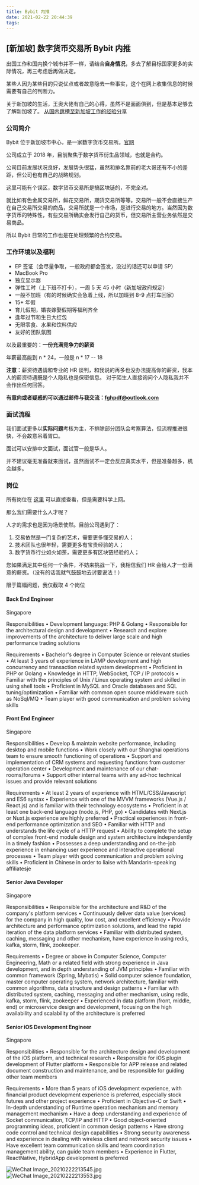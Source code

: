 ```yaml
---
title: Bybit 内推
date: 2021-02-22 20:44:39
tags:
---
```


## [新加坡] 数字货币交易所 Bybit 内推

出国工作和国内换个城市并不一样，请结合**自身情况**，多去了解目标国家更多的实际情况，再三考虑后再做决定。

某些人因为某些目的只说优点或者故意隐去一些事实，这个在网上收集信息的时候需要有自己的判断力。

关于新加坡的生活，王奥大佬有自己的心得，虽然不是面面俱到，但是基本足够去了解新加坡了。
[从国内跳槽至新加坡工作的经验分享](https://wsgzao.github.io/post/singapore/)


### 公司简介

Bybit 位于新加坡市中心，是一家数字货币交易所。[官网](https://www.bybit.com/)

公司成立于 2018 年，目前聚焦于数字货币衍生品领域，也就是合约。

公司目前发展状况良好，发展势头很猛，虽然和排名靠前的老大哥还有不小的差距，但公司也有自己的战略规划。

这里可能有个误区，数字货币交易所是搞区块链的，不完全对。

就比如有色金属交易所，鲜花交易所，期货交易所等等。交易所一般不会直接生产在自己交易所交易的商品，交易所就是一个市场，是进行交易的地方。当然因为数字货币的特殊性，有些交易所确实会发行自己的货币，但交易所主营业务依然是交易商品。

所以 Bybit 日常的工作也是在处理频繁的合约交易。

### 工作环境以及福利
* EP 签证（会尽量争取，一般政府都会签发，没过的话还可以申请 SP）
* MacBook Pro
* 独立显示器
* 弹性工时（上下班不打卡），一周 5 天 45 小时（新加坡政府规定）
* 一般不加班（有的时候确实会急着上线，所以加班到 8-9 点打车回家）
* 15+ 年假
* 育儿假期，婚丧嫁娶假期等福利齐全
* 逢年过节和生日大红包
* 无限零食、水果和饮料供应
* 友好的团队氛围

以及最重要的：**一份充满竞争力的薪资**

年薪最高能到 n * 24，一般是 n * 17 -- 18

**注意**：薪资待遇请和专业的 HR 谈判，和我说的再多也没办法提高你的薪资，我本人的薪资待遇既是个人隐私也是保密信息。
对于陌生人直接询问个人隐私我并不会作出任何回答。

**有意向或者疑惑的可以通过邮件与我交流：fghpdf@outlook.com**

### 面试流程

我们面试更多以**实际问题**考核为主，不排除部分团队会考察算法，但流程推进很快，不会故意吊着胃口。

面试可以安排中文面试，面试官一般是华人。

并不建议毫无准备就来面试，虽然面试不一定会反应真实水平，但是准备越多，机会越多。

### 岗位

所有岗位在 [这里](http://bit.ly/3nNqaVG) 可以直接查看，但是需要科学上网。

那么我们需要什么人才呢？

人才的需求也是因为场景使然。目前公司遇到了：
1. 交易依然是一门复杂的艺术，需要更多懂交易的人；
2. 技术团队也很年轻，需要更多有宝贵经验的人；
3. 数字货币行业如火如荼，需要更多有区块链经验的人；

您如果满足其中任何一个条件，不妨来挑战一下，我相信我们 HR 会给人才一份满意的薪资。（没有的话我就气鼓鼓地去讨要说法！）

限于篇幅问题，我仅截取 4 个岗位

#### Back End Engineer
Singapore

Responsibilities
• Development language: PHP & Golang
• Responsible for the architectural design and development
• Research and explore improvements of the architecture to deliver large scale and high performance trading solutions


Requirements
• Bachelor's degree in Computer Science or relevant studies
• At least 3 years of experience in LAMP development and high concurrency and transaction related system development
• Proficient in PHP or Golang
• Knowledge in HTTP, WebSocket, TCP / IP protocols
• Familiar with the principles of Unix / Linux operating system and skilled in using shell tools
• Proficient in MySQL and Oracle databases and SQL tuning/optimization
• Familiar with common open source middleware such as NoSql/MQ
• Team player with good communication and problem solving skills

#### Front End Engineer
Singapore

Responsibilities
• Develop & maintain website performance, including desktop and mobile functions
• Work closely with our Shanghai operations team to ensure smooth functioning of operations
• Support and implementation of CRM systems and requesting functions from customer operation center
• Development and maintenance of our chat-rooms/forums
• Support other internal teams with any ad-hoc technical issues and provide relevant solutions


Requirements
• At least 2 years of experience with HTML/CSS/Javascript and ES6 syntax
• Experience with one of the MVVM frameworks (Vue.js / React.js) and is familiar with their technology ecosystems
• Proficient in at least one back-end language (node.js, PHP, go)
• Candidates with Next.js or Nuxt.js experience are highly preferred
• Practical experiences in front-end performance optimization and SEO
• Familiar with HTTP and understands the life cycle of a HTTP request
• Ability to complete the setup of complex front-end module design and system architecture independently in a timely fashion
• Possesses a deep understanding and on-the-job experience in enhancing user experience and interactive operational processes
• Team player with good communication and problem solving skills
• Proficient in Chinese in order to liaise with Mandarin-speaking affiliatesje


#### Senior Java Developer
Singapore

Responsibilities
• Responsible for the architecture and R&D of the company's platform services
• Continuously deliver data value (services) for the company in high quality, low cost, and excellent efficiency
• Provide architecture and performance optimization solutions, and lead the rapid iteration of the data platform services
• Familiar with distributed system, caching, messaging and other mechanism, have experience in using redis, kafka, storm, flink, zookeeper.


Requirements
• Degree or above in Computer Science, Computer Engineering, Math or a related field with strong experience in Java development, and in depth understanding of JVM principles
• Familiar with common framework (Spring, Mybatis) 
• Solid computer science foundation, master computer operating system, network architecture, familiar with common algorithms, data structure and design patterns
• Familiar with distributed system, caching, messaging and other mechanism, using redis, kafka, storm, flink, zookeeper
• Experienced in data platform (front, middle, end) or microservice design and development, focusing on the high availability and scalability of the architecture is preferred

#### Senior iOS Development Engineer
Singapore

Responsibilities
• Responsible for the architecture design and development of the iOS platform, and technical research
• Responsible for iOS plugin development of Flutter platform
• Responsible for APP release and related document construction and maintenance, and be responsible for guiding other team members



Requirements
• More than 5 years of iOS development experience, with financial product development experience is preferred, especially stock futures and other project experience
• Proficient in Objective-C or Swift
• In-depth understanding of Runtime operation mechanism and memory management mechanism
• Have a deep understanding and experience of Socket communication, TCP/IP and HTTP
• Good object-oriented programming ideas, proficient in common design patterns
• Have strong code control and technical design capabilities
• Strong security awareness and experience in dealing with wireless client and network security issues
• Have excellent team communication skills and team coordination management ability, can guide team members
• Experience in Flutter, ReactNative, HybridApp development is preferred

![WeChat Image_20210222213545.jpg](https://i.loli.net/2021/02/22/oLmqtOXruv7ZeJi.jpg)
![WeChat Image_20210222213553.jpg](https://i.loli.net/2021/02/22/K9FJReMP7D5pHbk.jpg)